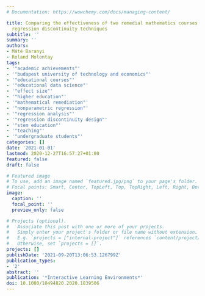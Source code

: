 ```yaml
---
# Documentation: https://wowchemy.com/docs/managing-content/

title: Comparing the effectiveness of two remedial mathematics courses using modern
  regression discontinuity techniques
subtitle: ''
summary: ''
authors:
- Máté Baranyi
- Roland Molontay
tags:
- '"academic achievements"'
- '"budapest university of technology and economics"'
- '"educational courses"'
- '"educational data science"'
- '"effect size"'
- '"higher education"'
- '"mathematical remediation"'
- '"nonparametric regression"'
- '"regression analysis"'
- '"regression discontinuity design"'
- '"stem education"'
- '"teaching"'
- '"undergraduate students"'
categories: []
date: '2021-01-01'
lastmod: 2020-12-27T16:57:27+01:00
featured: false
draft: false

# Featured image
# To use, add an image named `featured.jpg/png` to your page's folder.
# Focal points: Smart, Center, TopLeft, Top, TopRight, Left, Right, BottomLeft, Bottom, BottomRight.
image:
  caption: ''
  focal_point: ''
  preview_only: false

# Projects (optional).
#   Associate this post with one or more of your projects.
#   Simply enter your project's folder or file name without extension.
#   E.g. `projects = ["internal-project"]` references `content/project/deep-learning/index.md`.
#   Otherwise, set `projects = []`.
projects: []
publishDate: '2021-09-20T13:06:53.126799Z'
publication_types:
- '2'
abstract: ''
publication: '*Interactive Learning Environments*'
doi: 10.1080/10494820.2020.1839506
---
```

